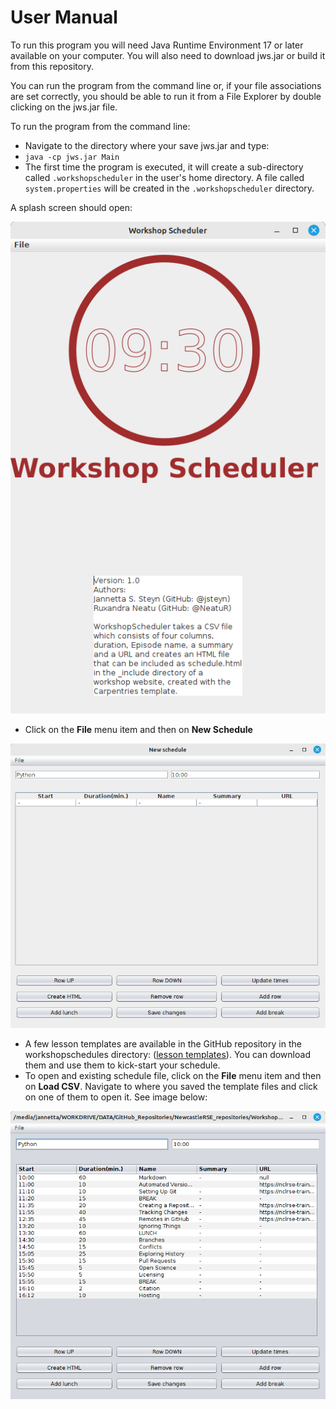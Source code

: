 # User Manual

To run this program you will need Java Runtime Environment 17 or later available on your computer. 
You will also need to download jws.jar or build it from this repository. 

You can run the program from the command line or, if your file associations are set 
correctly, you should be able to run it from a File Explorer by double clicking on
the jws.jar file.

To run the program from the command line:
- Navigate to the directory where your save jws.jar and type: 
- `java -cp jws.jar Main`
- The first time the program is executed, it will create a sub-directory called `.workshopscheduler` in the user's home directory. A file called `system.properties` will be created in the `.workshopscheduler` directory.

A splash screen should open:

![Splash screen](images/screen01.png)

- Click on the **File** menu item and then on **New Schedule**

![New table](images/screen02.png)

- A few lesson templates are available in the GitHub repository in the workshopschedules directory: ([lesson templates](https://github.com/NewcastleRSE/WorkshopScheduler_Java/tree/main/workshopschedules)). You can download them and use them to kick-start your schedule.
- To open and existing schedule file, click on the **File** menu item and then on **Load CSV**. Navigate to where you saved the template files and click on one of them to open it. See image below:

![New table](images/screen03.png)



